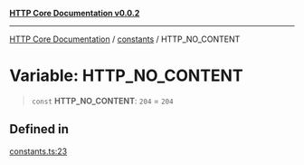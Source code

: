[**HTTP Core Documentation v0.0.2**](../../README.md)

***

[HTTP Core Documentation](../../modules.md) / [constants](../README.md) / HTTP\_NO\_CONTENT

# Variable: HTTP\_NO\_CONTENT

> `const` **HTTP\_NO\_CONTENT**: `204` = `204`

## Defined in

[constants.ts:23](https://github.com/stonemjs/http-core/blob/ed7c2187bd85b6877da7cd9f8c94448716446e07/src/constants.ts#L23)
